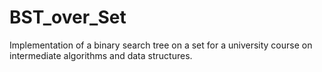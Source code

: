 # BST_over_Set
Implementation of a binary search tree on a set for a university course on intermediate algorithms and data structures.
